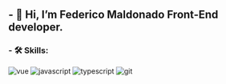 ## - 👋 Hi, I’m Federico Maldonado Front-End developer.

### - 🛠️ Skills:

![vue](https://github.com/FedericoMaldonado/FedericoMaldonado/assets/159331190/5fc50dec-bc20-4f17-95e0-7d7c596db4df)  ![javascript](https://github.com/FedericoMaldonado/FedericoMaldonado/assets/159331190/83221cb5-c028-4134-9792-7207d65d1f80)  ![typescript](https://github.com/FedericoMaldonado/FedericoMaldonado/assets/159331190/859f47f1-38e5-4421-8b30-87331ecea201)  ![git](https://github.com/FedericoMaldonado/FedericoMaldonado/assets/159331190/c4c7f563-21ed-4f96-9161-050671b7078c) 



